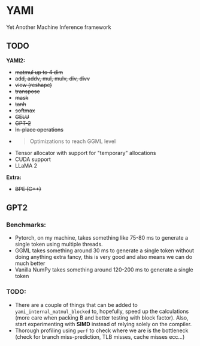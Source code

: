 # YAMI
Yet Another Machine Inference framework

## TODO
**YAMI2:**
- ~~matmul up to 4 dim~~
- ~~add, addv, mul, mulv, div, divv~~
- ~~view (reshape)~~
- ~~transpose~~
- ~~mask~~
- ~~tanh~~
- ~~softmax~~
- ~~GELU~~
- ~~GPT-2~~
- ~~In-place operations~~
- >Optimizations to reach GGML level
- Tensor allocator with support for "temporary" allocations
- CUDA support
- LLaMA 2


**Extra:**
- ~~BPE (C++)~~

## GPT2
### Benchmarks:
- Pytorch, on my machine, takes something like 75-80 ms to generate a single token
using multiple threads.
- GGML takes something around 30 ms to generate a single token without doing anything extra fancy, this is very good
and also means we can do much better
- Vanilla NumPy takes something around 120-200 ms to generate a single token

### TODO:
- There are a couple of things that can be added to `yami_internal_matmul_blocked` to, hopefully,
speed up the calculations (more care when packing B and better testing with block factor).
Also, start experimenting with **SIMD** instead of relying solely on the compiler.
- Thorough profiling using `perf` to check where we are is the bottleneck (check for branch miss-prediction, TLB misses,
cache misses ecc...)
